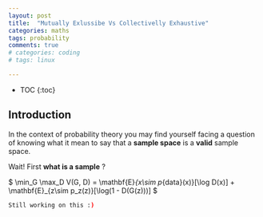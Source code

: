 ```yaml
---
layout: post
title:  "Mutually Exlussibe Vs Collectivelly Exhaustive"
categories: maths
tags: probability
comments: true
# categories: coding
# tags: linux

---
```


* TOC
{:toc}

## Introduction

In the context of probability theory you may find yourself facing a question of knowing what it mean to say that a **sample space** is a **valid** sample space.

Wait! First **what is a sample** ? 

$
\min_G \max_D V(G, D) = \mathbf{E}_{x\sim p_{data}(x)}[\log D(x)] + \mathbf{E}_{z\sim p_z(z)}[\log(1 - D(G(z)))]
$

<!-- ![lenovologo](/main.jpg) -->

<!-- <p style="text-align:center;">
	<img src="main.jpg" alt="robustmatting" style="width:90%;">
</p>

Let look at a scenario where we are **flipping a [coin](https://en.wikipedia.org/wiki/Coin_flipping)**, there is exactly 2 things that can happen here, either the how coin fell on *tail* or *head*. So the sample space in this case is the set of possible outcomes in other world an ensemble that contains all the states that our system (flipping a coin) can take.

In probability term *tail* or *head* are two event that can happen in our sample space let call it  -->



```bash
Still working on this :)
```
<!-- Then you only need to press <key>Enter</key> so that the key is generated and saved in `~/.ssh/id_rsa`.

### Put it into the server
#### Copy the `id_rsa.pub` into your server:
```bash
scp ~/.ssh/id_rsa.pub username@10.127.1.155:~/.ssh/
```
#### Add it into the `authorized_keys`
```bash
cat ~/.ssh/id_rsa.pub >> ~/.ssh/authorized_keys
``` -->

<!-- <div id="hyvor-talk-view"></div>
<script type="text/javascript">
    var HYVOR_TALK_WEBSITE = 193; // DO NOT CHANGE THIS
    var HYVOR_TALK_CONFIG = {
        url: false,
        id: false
    }
</script>
<script type="text/javascript" src="//talk.hyvor.com/web-api/embed"></script> -->

<!-- ---

In June, Mary and I had the opportunity to meet up with Melanie at her main field site, [Knight Inlet Lodge](https://www.grizzlytours.com/). The lodge is [located](https://www.google.com/maps/place/Knight+Inlet+Grizzly+Bear+viewing/@50.7914484,-134.6958037,5z/data=!4m5!3m4!1s0x547cd23d246896c3:0xbc93e452b908a230!8m2!3d50.6767362!4d-125.7253013) in Glendale Cove, along the Knight Inlet in southwest British Columbia. We stayed at the lodge for 3 days and 2 nights (June 17-19) to sync up with Melanie on the BearID Project, to visit some of the camera trap installations, and to see some brown bears!

![](/assets/into-the-field/team_photo_KIL.jpg "BearID Project Team photo at Knight Inlet Lodge")
<p align="center">BearID Project team at Knight Inlet Lodge</p>

## Knight Inlet Lodge

![Knight Inlet Lodge](/assets/into-the-field/knight_inlet_lodge.jpg){:align="right" style="margin-right:20px; margin-bottom:0px;"} The [Knight Inlet Lodge](https://www.grizzlytours.com/) is a great place to see brown bears! It is a completely floating facility, anchored near one shore of Glendale Cove. The lodge is only accessible by float plane or by sea. Apparently, most of the floating lodge was purchased from a fishing lodge near Vancouver Island and towed to its current location in 2012. There was a lodge in the Glendale Cove location prior to 2012, but it burned down due to a careless guest smoking a cigarette.

In 2017, the lodge [was purchased](http://www.coastforest.org/nanwakolas-acquisition-knight-inlet-lodge/) by the [Nanwakolas Council](http://www.nanwakolas.com/), a First Nations controlled entity mandated with securing economic development opportunities for the benefit of its five limited partner First Nations. One of the First Nations groups also maintain a set of trail cameras on their lands, and provide data to Melanie for her research and for the BearID Project.

## Day 1: June 17, 2019

![](/assets/into-the-field/lenore_with_cubs.jpg)
<p align="center">Lenore with yearling cubs</p>

For our first day at the lodge we had a fairly fixed schedule. We arrived by float plane from Campbell River in the late morning. We immediately went on a tour of the facilities while the staff handled luggage and departing guests. In June, the bears are mainly using the estuary, so the next step was an introductory estuary tour on a small boat. The boat holds up to 6 guests and a guide. The guide took us across the cove where we found Lenore and her 2 yearling cubs. After watching them forage along the shore for a while, we moved further toward the mouth of the cove where we found Lillian. After about an hour on the estuary, we headed back at the lodge just in time for lunch. After lunch we went out on a larger boat for a Knight Inlet cruise. We sped up the inlet, stopping at waterfalls and various sites along the way.

![](/assets/into-the-field/knight_inlet_tour.jpg)
<p align="center">Knight Inlet cruise</p>

![Knight Inlet Lodge](/assets/into-the-field/mel_mary_amber.jpg){:align="right" style="margin-right:20px; margin-bottom:0px;"}  After cruising the inlet, we had a short break back at the lodge. Then we were back on the estuary looking for bears. Melanie was able to join our tour to provide some additional commentary. She knows the bears quite well and was able to tell us some of their histories. In a little under 2 hours we saw Lenore and cubs, Lillian, Flora, Amber and Bella. We also saw a black bear that was hanging out near the lodge. Back at the lodge, we had time to freshen up before happy hour. During happy hour, you have a chance to select your activities for the next day. Besides bear viewing, activities include boat tours of Knight Inlet, whale watching, kayaking and various walking tours. Happy hour was followed by a very nice dinner, including wine and desert. After dinner every night, there is a evening presentation from one of the guides.

![BearID Presentation](/assets/into-the-field/BearID_presentation.png){:align="left" style="margin-right:20px; margin-bottom:0px;"} On this particular evening, **we** were the presenters. Melanie, Mary and I gave an overview of the BearID Project to the staff and guests. Melanie described the need for monitoring bear populations and the challenges with monitoring them non-invasively. She described how she utilizes camera traps to help with this task, but that consistently identifying bears in the videos is difficult. This is when we introduced the BearID application. At this point, I gave a high level overview of machine learning and explained the process we use in the BearID application. I'm not sure if everyone was able to follow along, but at least they enjoyed the photos and the clips from camera traps.

## Day 2: June 18, 2019

![Toffee](/assets/into-the-field/toffee.jpg){:align="right" style="margin-right:20px; margin-bottom:0px;"} On our second morning, we went out on the estuary tour with our guide, Anna. The tide was low and we saw a number of bears foraging for mollusks and crustaceans among the rocks and on pilings. Once again we saw Lenore and her cubs. We saw Toffee, the only male we saw on the trip, who was seemingly being followed by both Lillian and Flora. Lenore was very mindful of Toffee. Every time he would come her way, she and the cubs would scamper away. Further along the estuary we also ran across Cleo foraging along the shoreline.

After the morning tour, Mary and I met with Melanie to discuss our project and the paper we are planning to write. After lunch, Melanie took us to see some of the camera trap setups. We took a boat across the cove to where they have some trucks and a mini bus. Melanie took us in a research truck.

![](/assets/into-the-field/research_truck.jpg)
<p align="center">Riding in the research truck</p>

![Mel changing a camera](/assets/into-the-field/mel_camera.jpg){:align="left" style="margin-right:20px; margin-bottom:0px;"} Many of the camera traps are placed near the road or along heavily traveled bear trails. A couple are on bridges which cross the river and creeks. We stopped at some of the cameras along the road to swap out the memory cards and batteries. ![Viewing platform](/assets/into-the-field/viewing_platform.jpg){:align="right" style="margin-right:20px; margin-bottom:0px;"} We continued along the road until we reached the viewing platform which is near where the bears fish for salmon on the Glendale River. The platform is not in use this early in the season as the salmon hadn't started running there yet. It is similar to how I imagine the one at Brooks Falls must be. There are also a couple of viewing areas along the road up to the main platform.

![Team photo with a trail camera](/assets/into-the-field/team_photo_camera.jpg){:align="left" style="margin-right:20px; margin-bottom:0px;"} On the way back down from the viewing platform to the inlet, we stopped at a few more camera sites. Some of the cameras were a couple hundred yards from the road. We had to walk along the bear trails to get to them. Fortunately we didn't encounter any of the bears while we were out. Melanie also showed us some hair snares, which are basically a few strands of barbed wire wrapped around or strung between trees. The purpose of these snares is to catch hair samples from passing bears which can then be used for DNA testing.

![Black bear](/assets/into-the-field/black_bear.jpg){:align="right" style="margin-right:20px; margin-bottom:0px;"} We were back at the lodge in time for happy hour and dinner. On the way from dinner to the nightly presentation, we saw another black bear behind the lodge. The presentation was about tree communication via a fungal network under the ground (see this related [story from the BBC](http://www.bbc.com/earth/story/20141111-plants-have-a-hidden-internet)). Even though it was still light after the presentation, we were ready to hit the hay. After all, we would have another early start on our third and final day at Knight Inlet.

## Day 3: June 19, 2019

![](/assets/into-the-field/rainbow.jpg)
<p align="center">Rainbow over Glendale Cove</p>

![Cleo](/assets/into-the-field/cleo.jpg){:align="right" style="margin-right:20px; margin-bottom:0px;"} Our last day at Knight Inlet Lodge started with a rainbow over Glendale Cove. We joined another morning estuary tour, this time guided by Bryn. We did not find a pot of gold at the end of the rainbow, but we did find Cleo. She was rambling along the shoreline across from the lodge, flipping rocks in search of breakfast. It's amazing to see these bears flip over huge rocks as if they weigh nothing. It gives you some perspective on their strength and agility.

![Bald eagle fishing](/assets/into-the-field/eagle.jpg){:align="left" style="margin-right:20px; margin-bottom:0px;"} In addition to Cleo, we saw another bear eating barnacles off of the pilings. We also saw a number of birds, including a bald eagle fishing. It was quite successful in snatching a good sized fish from the water. If flew to the top of a piling and ate its well earned breakfast.

That final tour went by way too quickly. Before we knew it, we we on a float plane back to Campbell River. Of course we wish the trip to the lodge was longer, but we had a great time. Overall, we saw 9 brown bears: 6 adult females, 1 adult male and 2 yearlings (Lenore's cubs). We were familiar with the bears' names, and had seen lots of photos, but we were not able to identify them ourselves. This gave us a new appreciation for what we are trying to accomplish with the BearID Project.

We hope to visit Knight Inlet Lodge again. In the mean time we will be hard at work writing a paper on how far we have come as well as working to improve the application. Hopefully the next time we visit, our application will be able to identify all the bears we see. -->
